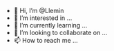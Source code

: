 - 👋 Hi, I’m @Llemin
- 👀 I’m interested in ...
- 🌱 I’m currently learning ...
- 💞️ I’m looking to collaborate on ...
- 📫 How to reach me ...

<!---
Llemin/Llemin is a ✨ special ✨ repository because its `README.md` (this file) appears on your GitHub profile.
You can click the Preview link to take a look at your changes.
--->
